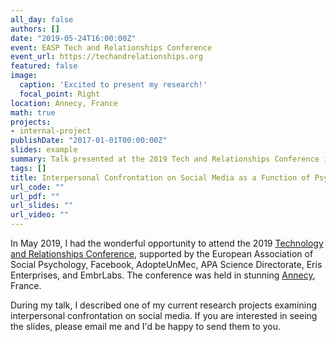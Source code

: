 ```yaml
---
all_day: false
authors: []
date: "2019-05-24T16:00:00Z"
event: EASP Tech and Relationships Conference
event_url: https://techandrelationships.org
featured: false
image:
  caption: 'Excited to present my research!'
  focal_point: Right
location: Annecy, France
math: true
projects:
- internal-project
publishDate: "2017-01-01T00:00:00Z"
slides: example
summary: Talk presented at the 2019 Tech and Relationships Conference in Annecy, France 
tags: []
title: Interpersonal Confrontation on Social Media as a Function of Psychological Distance
url_code: ""
url_pdf: ""
url_slides: ""
url_video: ""
---
```


In May 2019, I had the wonderful opportunity to attend the 2019 [Technology and Relationships Conference](https://techandrelationships.org/), supported by the European Association of Social Psychology, Facebook, AdopteUnMec, APA Science Directorate, Eris Enterprises, and EmbrLabs. The conference was held in stunning [Annecy](https://s3.amazonaws.com/ah-cms.hideawayreport.com/images/banner-french-alps-lake-annecy-france.jpg), France. 

During my talk, I described one of my current research projects examining interpersonal confrontation on social media. If you are interested in seeing the slides, please email me and I'd be happy to send them to you.